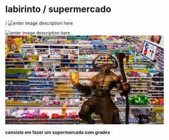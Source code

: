 # labirinto / supermercado 


/
![enter image description here](https://www.fatosdesconhecidos.com.br/wp-content/uploads/2019/02/minotauro-1.jpg)
	
![enter image description here](https://c8.alamy.com/comp/CMN14B/tesco-supermarket-shelves-taken-from-above-CMN14B.jpg)
![zzzz](Minomaze.png)

**consiste em fazer um supermercado com grades**
